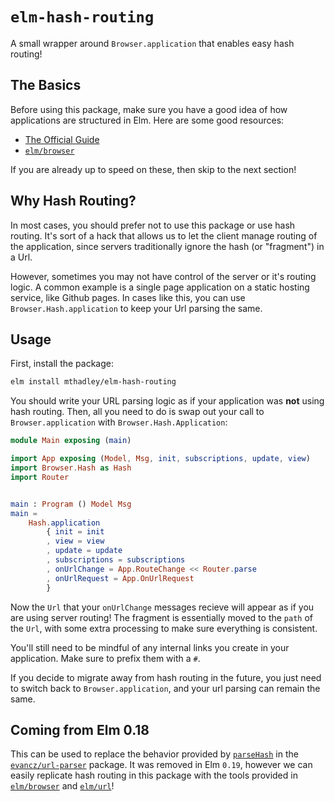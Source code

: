 # `elm-hash-routing`

A small wrapper around `Browser.application` that enables easy hash routing!

## The Basics

Before using this package, make sure you have a good idea of how
applications are structured in Elm. Here are some good resources:

* [The Official Guide][elm-guide]
* [`elm/browser`][elm/browser]

If you are already up to speed on these, then skip to the next section!

## Why Hash Routing?

In most cases, you should prefer not to use this package or use hash routing.
It's sort of a hack that allows us to let the client manage routing of the
application, since servers traditionally ignore the hash (or "fragment") in
a Url.

However, sometimes you may not have control of the server or it's routing logic.
A common example is a single page application on a static hosting service, like
Github pages. In cases like this, you can use `Browser.Hash.application` to keep
your Url parsing the same.

## Usage

First, install the package:

```sh
elm install mthadley/elm-hash-routing
```

You should write your URL parsing logic as if your application was **not** using hash
routing. Then, all you need to do is swap out your call to
`Browser.application` with `Browser.Hash.Application`:

``` elm
module Main exposing (main)

import App exposing (Model, Msg, init, subscriptions, update, view)
import Browser.Hash as Hash
import Router


main : Program () Model Msg
main =
    Hash.application
        { init = init
        , view = view
        , update = update
        , subscriptions = subscriptions
        , onUrlChange = App.RouteChange << Router.parse
        , onUrlRequest = App.OnUrlRequest
        }
```

Now the `Url` that your `onUrlChange` messages recieve will appear as if you are
using server routing! The fragment is essentially moved to the `path` of the
`Url`, with some extra processing to make sure everything is consistent.

You'll still need to be mindful of any internal links you create in your
application. Make sure to prefix them with a `#`.

If you decide to migrate away from hash routing in the future, you just need to
switch back to `Browser.application`, and your url parsing can remain the same.

## Coming from Elm 0.18

This can be used to replace the behavior provided by [`parseHash`][parseHash] in
the [`evancz/url-parser`][evancz/url-parser] package. It was removed in Elm
`0.19`, however we can easily replicate hash routing in this package with the
tools provided in [`elm/browser`][elm/browser] and [`elm/url`][elm/url]!

[elm-guide]: https://guide.elm-lang.org/
[parseHash]: https://package.elm-lang.org/packages/evancz/url-parser/latest/UrlParser#parseHash
[elm/browser]: https://package.elm-lang.org/packages/elm/browser/latest/
[elm/url]: https://package.elm-lang.org/packages/elm/url/latest/
[evancz/url-parser]: https://package.elm-lang.org/packages/evancz/url-parser/latest/
